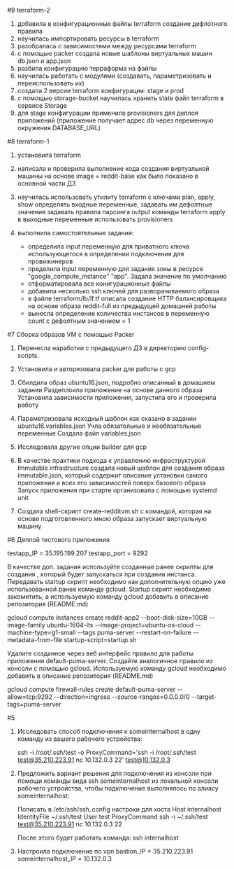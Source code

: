 #9
terraform-2
1. добавила в конфигурационные файлы terraform создание дефлотного правила
2. научилась импортировать ресурсы в terraform
3. разобралась с зависимостями между ресурсами terraform
4. с помощью packer создала новые шаблоны виртуальных машин
   db.json и app.json
5. разбила конфигурацию терраформа на файлы
6. научилась работать с модулями (создавать, параметризовать и переиспользовать их)
7. создала 2 версии terraform конфигурации: stage и prod
8. с помощью storage-bucket научилась хранить state файл terraform
   в сервисе Storage
9. для stage конфигурации применила provisioners для деплоя приложений
   (приложение получает адрес db через переменную окружения DATABASE_URL)



#8
terraform-1

1. установила terraform

2. написала и проверила выполнение кода создания виртуальной машины 
   на основе image = reddit-base как было показано в основной части ДЗ

3. научилась использовать утилиту terraform c ключами plan, apply, show
   определять входные переменные, задавать им дефолтные значения
   задавать правила парсинга output команды terraform apply в выходные переменные
   использовать provisioners

4. выполнила самостоятельные задания:
   - определила input переменную для приватного ключа 
     использующегося в определении подключения для провижинеров
   - пределила input переменную для задания зоны в ресурсе
     "google_compute_instance" "app". Задала значение по умолчанию
   - отформатировала все конигурационные файлы
   - добавила несколько ssh ключей для разворачиваемого образа
   - в файле terraform/lb/lf.tf описала создание HTTP балансировщика
     на основе образа reddit-full из предыдущей домашней работы
   - вынесла определение количества инстансов в переменную count
     с дефолтным значением = 1


#7 Сборка образов VM с помощью Packer

1. Перенесла наработки с предыдущего ДЗ в директорию config-scripts.

2. Установила и авторизовала packer для работы с gcp

3. Сбилдила образ ubuntu16.json, подробно описанный в домашнем задании
   Раздеплоила приложение на основе данного образа
   Установила зависимости приложения, запустила его и проверила работу

4. Параметризовала исходный шаблон как сказано в задании ubuntu16.variables.json
   Учла обязательные и необязательные переменные
   Создала файл variables.json

5. Исследовала другие опции builder для gcp

6. В качестве практики подхода к управлению инфраструктурой Immutable infrastructure
   создала новый шаблон для создания образа immutable.json, 
   который содержит описание установки самого приложения 
   и всех его зависимостей поверх базового образа
   Запуск приложения при старте организовала с помощью systemd unit

7. Создала shell-скрипт create-redditvm.sh с командой, 
   которая на основе подготовленного мною образа запускает виртуальную машину

#6 Деплой тестового приложения

testapp_IP = 35.195.199.207
testapp_port = 9292


В качестве доп. задания используйте созданные ранее скрипты
для создания , который будет запускаться при
создании инстанса. Передавать startup скрипт необходимо как
дополнительную опцию уже использованной ранее команде gcloud.
Startup скрипт
необходимо закомитить, а используемую команду gcloud добавить
в описание репозитория (README.md)

gcloud compute instances create reddit-app2 --boot-disk-size=10GB --image-family ubuntu-1604-lts --image-project=ubuntu-os-cloud --machine-type=g1-small --tags puma-server --restart-on-failure --metadata-from-file startup-script=startup.sh


Удалите созданное через веб интерфейс правило для работы
приложения default-puma-server.
Создайте аналогичное правило из консоли с помощью gcloud.
Используемую команду gcloud необходимо добавить в описание
репозитория (README.md)

gcloud compute firewall-rules create default-puma-server --allow=tcp:9292 --direction=ingress --source-ranges=0.0.0.0/0 --target-tags=puma-server


#5
1. Исследовать способ подключения к someinternalhost в одну
   команду из вашего рабочего устройства:

   ssh -i /root/.ssh/test -o ProxyCommand='ssh -i /root/.ssh/test test@35.210.223.91 nc 10.132.0.3 22' test@10.132.0.3

2. Предложить вариант решения для подключения из консоли при
   помощи команды вида ssh someinternalhost из локальной
   консоли рабочего устройства, чтобы подключение выполнялось по
   алиасу someinternalhost:

   Пописать в /etc/ssh/ssh_config настроки для хоста
   Host internalhost
       IdentityFile ~/.ssh/test
       User test
       ProxyCommand ssh -i ~/.ssh/test test@35.210.223.91 nc 10.132.0.3 22

   После этого будет работать команда:
   ssh internalhost

3. Настроила подключение по vpn
   bastion_IP = 35.210.223.91
   someinternalhost_IP = 10.132.0.3
